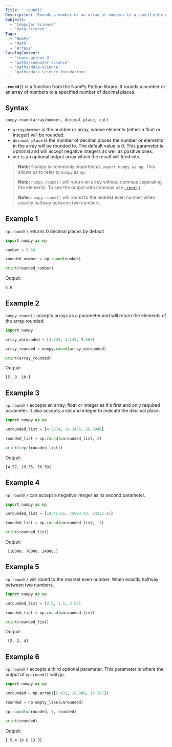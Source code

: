 ```yaml
---
Title: '.round()'
Description: 'Rounds a number or an array of numbers to a specified number of decimal places.'
Subjects:
  - 'Computer Science'
  - 'Data Science'
Tags:
  - 'NumPy'
  - 'Math'
  - 'Arrays' 
CatalogContent:
  - 'learn-python-3'
  - 'paths/computer-science'
  - 'paths/data-science'
  - 'paths/data-science-foundations'
---
```


**`.round()`** is a function from the NumPy Python library. It rounds a number or an array of numbers to a specified number of decimal places.

## Syntax

```psuedo
numpy.round(array/number, decimal place, out)
```

- `array/number` is the number or array, whose elements (either a float or integer) will be rounded.
- `decimal place` is the number of decimal places the number or elements in the array will be rounded to. The default value is 0. This parameter is optional and will accept negative integers as well as positive ones.
- `out` is an optional output array which the result will feed into.

> **Note:** Numpy is commonly imported as `import numpy as np`. This allows us to refer to `numpy` as `np`.
> 
> **Note:** `numpy.round()` will return an array without commas separating the elements. To see the output with commas use [`.repr()`](https://github.com/Codecademy/docs/blob/main/content/python/concepts/built-in-functions/terms/repr/repr.md).
>
> **Note:** `numpy.round()` will round to the nearest even number when exactly halfway between two numbers. 

## Example 1 

`np.round()` returns 0 decimal places by default

```py
import numpy as np

number = 5.64

rounded_number = np.round(number)

print(rounded_number)

```
Output: 
```shell
6.0
```
## Example 2

`numpy.round()` accepts arrays as a parameter and will return the elements of the array rounded. 

```py
import numpy 

array_unrounded = [4.734, 3.141, 9.567]

array_rounded = numpy.round(array_unrounded)

print(array_rounded)
```

Output: 
```shell
[5. 3. 10.]
```

## Example 3

`np.round()` accepts an array, float or integer as it's first and only required parameter. It also accepts a second integer to indicate the decimal place.

```py
import numpy as np

unrounded_list = [4.5674, 19.3455, 56.3946]

rounded_list = np.round(unrounded_list, 2)

print(repr(rounded_list))
```

Output:
```shell
[4.57, 19.35, 56.39]
```

## Example 4 

`np.round()` can accept a negative integer as its second parameter.

```py
import numpy as np

unrounded_list = [10345.65, 75693.93, 24333.45]

rounded_list = np.round(unrounded_list, -3)

print(rounded_list)
```
Output:
```shell
 [10000. 76000. 24000.]
 ```

## Example 5
`np.round()` will round to the nearest even number. When exactly halfway between two numbers.

```py
import numpy as np

unrounded_list = [2.5, 1.5, 3.55]

rounded_list = np.round(unrounded_list)

print(rounded_list)
```
Output:
```shell
 [2. 2. 4]
```

## Example 6
`np.round()` accepts a third optional parameter. This parameter is where the output of `np.round()` will go. 

```py
import numpy as np

unrounded = np.array([5.432, 19.846, 13.267])

rounded = np.empty_like(unrounded)

np.round(unrounded, 1, rounded)

print(rounded)
```
Output:
```shell
[ 5.4 19.8 13.3]
```